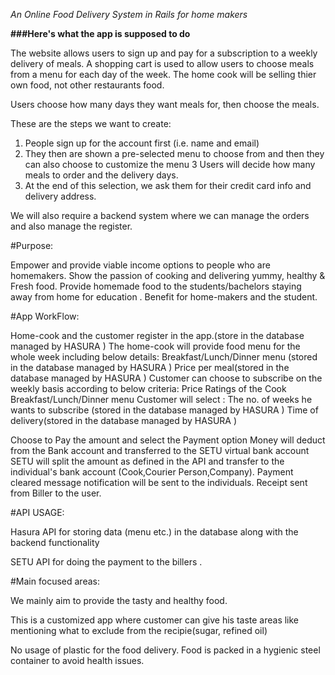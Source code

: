 *An Online Food Delivery System in Rails for home makers*

**###Here's what the app is supposed to do**

The website allows users to sign up and pay for a subscription to a weekly delivery of meals. A shopping cart is used to allow users to choose meals from a menu for each day of the week.
The home cook will be selling thier own food, not other restaurants food.

Users choose how many days they want meals for, then choose the meals. 

These are the steps we want to create:

1. People sign up for the account first (i.e. name and email)
2. They then are shown a pre-selected menu to choose from and then they can also choose to customize the menu
3 Users will decide how many meals to order and the delivery days.
4. At the end of this selection, we ask them for their credit card info and delivery address.

We will also require a backend system where we can manage the orders and also manage the register. 

#Purpose:

Empower and provide viable income options to people who are homemakers. 
Show the passion of cooking and delivering yummy, healthy & Fresh food. 
Provide homemade food to the students/bachelors staying away from home for education .
Benefit for home-makers and the student.

#App WorkFlow:

Home-cook and the customer register in the app.(store in the database managed by HASURA )
The home-cook will provide food menu for the whole week including below details:
   Breakfast/Lunch/Dinner menu (stored in the database managed by HASURA )
   Price per meal(stored in the database managed by HASURA )
Customer can choose to subscribe on the weekly basis according to below criteria:
   Price
   Ratings of the Cook
   Breakfast/Lunch/Dinner menu
Customer will select :
   The no. of weeks he wants to subscribe (stored in the database managed by HASURA )
   Time of delivery(stored in the database managed by HASURA )

Choose to Pay the amount and select the Payment option
Money will deduct from the Bank account and transferred to the
SETU virtual bank account
SETU will split the amount as defined in the API and transfer to the individual's bank account (Cook,Courier Person,Company).
Payment cleared message notification will be sent to the individuals.
Receipt sent from Biller to the user.


#API USAGE:

 Hasura API for  storing data (menu etc.) in the database along with the backend functionality 

SETU API for doing the payment to the billers .

#Main focused areas:

We mainly aim to provide the tasty and healthy food.

This is a customized app where customer can give his taste areas like mentioning what to exclude from the recipie(sugar, refined oil)

No usage of plastic for the food delivery. Food is packed in a hygienic steel container to avoid health issues. 


